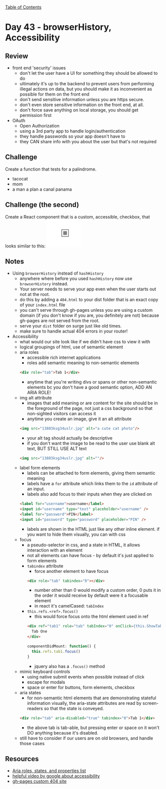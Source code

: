 [Table of Contents](/README.md)

# Day 43 - browserHistory, Accessibility

## Review
- front end 'security' issues
  - don't let the user have a UI for something they should be allowed to do
  - ultimately it's up to the backend to prevent users from performing illegal actions on data, but you should make it as inconvenient as possible for them on the front end
  - don't send sensitive information unless you are https secure.
  - don't even store sensitive information on the front end, at all.
  - don't force save anything on local storage, you should get permission first
- OAuth
  - Open Authorization
  - using a 3rd party app to handle login/authentication
  - they handle passwords so your app doesn't have to
  - they CAN share info with you about the user but that's not required

## Challenge
Create a function that tests for a palindrome.
- tacocat
- mom
- a man a plan a canal panama

## Challenge (the second)
Create a React component that is a custom, accessible, checkbox, that looks similar to this:
![](../images/checkbox.gif)

## Notes
- Using `browserHistory` instead of `hashHistory`
  - anywhere where before you used `hashHistory` now use `browserHistory` instead.
  - Your server needs to serve your app even when the user starts out not at the root.
  - do this by adding a `404.html` to your dist folder that is an exact copy of your `index.html` file
  - you can't serve through gh-pages unless you are using a custom domain (if you don't know if you are, you definitely are not) because gh-pages are not served from the root.
  - serve your `dist` folder on surge just like old times.
  - make sure to handle actual 404 errors in your router!
- Accessibility
  - what would our site look like if we didn't have css to view it with
  - logical groupings of html, use of semantic element
  - aria roles
    - accessible rich internet applications
    - roles add semantic meaning to non-semantic elements
    ```html
    <div role="tab">Tab 1</div>
    ```
    - anytime that you're writing divs or spans or other non-semantic elements bc you don't have a good semantic option, ADD AN ARIA ROLE!
  - img alt attribute
    - images that add meaning or are content for the site should be in the foreground of the page, not just a css background so that non-sighted visitors can access it
    - anytime you create an image, give it an alt attribute
    ```html
    <img src="13803ksg34uslr.jpg" alt="a cute cat photo"/>
    ```
    - your alt tag should actually be descriptive
    - if you don't want the image to be read to the user use blank alt text, BUT STILL USE ALT text
    ```html
    <img src="13803ksg34uslr.jpg" alt=""/>
    ```
  - label form elements
    - labels can be attached to form elements, giving them semantic meaning
    - labels have a `for` attribute which links them to the `id` attribute of an input.
    - labels also add focus to their inputs when they are clicked on
    ```html
    <label for="username">username</label>
    <input id="username" type="text" placeholder="username" />
    <label for="password">PIN</label>
    <input id="password" type="password" placeholder="PIN" />
    ```
    - labels are shown in the HTML just like any other inline element. if you want to hide them visually, you can with css
  - focus
    - a pseudo-selector in css, and a state in HTML, it allows interaction with an element
    - not all elements can have focus - by default it's just applied to form elements
    - `tabindex` attribute
      - force another element to have focus
      ```html
      <div role="tab" tabindex="0"></div>
      ```
      - number other than 0 would modify a custom order, 0 puts it in the order it would receive by default were it a focusable element
      - in react it's camelCased: `tabIndex`
    - `this.refs.<ref>.focus()`
      - this would force focus onto the html element used in ref
      ```html
      <div ref="tab1" role="tab" tabIndex="0" onClick={this.ShowTab}>
        Tab One
      </div>
      ```
      ```js
      componentDidMount: function() {
        this.refs.tab1.focus()
      }
      ```
      - jquery also has a `.focus()` method
  - mimic keyboard controls
    - using native submit events when possible instead of click
    - escape for modals
    - space or enter for buttons, form elements, checkbox
  - aria states
    - for non-semantic html elements that are demonstrating stateful information visually, the aria-state attributes are read by screen-readers so that the state is conveyed.
    ```html
    <div role="tab" aria-disabled="true" tabindex="0">Tab 1</div>
    ```
    - the above tab is tab-able, but pressing enter or space on it won't DO anything because it's disabled.
  - still have to consider if our users are on old browsers, and handle those cases

## Resources
- [Aria roles, states, and properties list](https://developer.mozilla.org/en-US/docs/Web/Accessibility/ARIA/ARIA_Techniques)
- [helpful video by google about accessibility](https://www.youtube.com/watch?v=x18vEEfpK3g)
- [gh-pages custom 404 site](https://help.github.com/articles/creating-a-custom-404-page-for-your-github-pages-site/)
